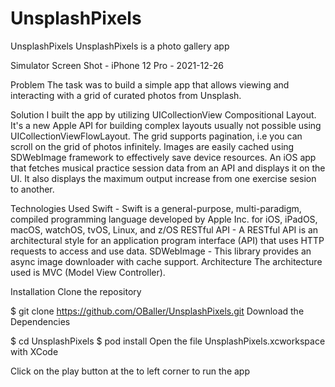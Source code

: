 # UnsplashPixels
UnsplashPixels
UnsplashPixels is a photo gallery app

Simulator Screen Shot - iPhone 12 Pro - 2021-12-26

Problem
The task was to build a simple app that allows viewing and interacting with a grid of curated photos from Unsplash.

Solution
I built the app by utilizing UICollectionView Compositional Layout. It's a new Apple API for building complex layouts usually not possible using UICollectionViewFlowLayout. The grid supports pagination, i.e you can scroll on the grid of photos infinitely. Images are easily cached using SDWebImage framework to effectively save device resources. An iOS app that fetches musical practice session data from an API and displays it on the UI. It also displays the maximum output increase from one exercise sesion to another.

Technologies Used
Swift - Swift is a general-purpose, multi-paradigm, compiled programming language developed by Apple Inc. for iOS, iPadOS, macOS, watchOS, tvOS, Linux, and z/OS
RESTful API - A RESTful API is an architectural style for an application program interface (API) that uses HTTP requests to access and use data.
SDWebImage - This library provides an async image downloader with cache support.
Architecture
The architecture used is MVC (Model View Controller).

Installation
Clone the repository

$ git clone https://github.com/OBaller/UnsplashPixels.git
Download the Dependencies

$ cd UnsplashPixels
$ pod install
Open the file UnsplashPixels.xcworkspace with XCode

Click on the play button at the to left corner to run the app

